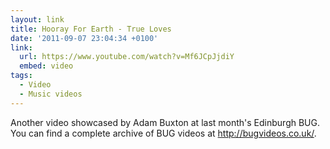 ```yaml
---
layout: link
title: Hooray For Earth - True Loves
date: '2011-09-07 23:04:34 +0100'
link:
  url: https://www.youtube.com/watch?v=Mf6JCpJjdiY
  embed: video
tags:
  - Video
  - Music videos
---
```

Another video showcased by Adam Buxton at last month's Edinburgh BUG. You can find a complete archive of BUG videos at <http://bugvideos.co.uk/>.
